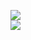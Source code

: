 [![](https://img.shields.io/badge/Made%20With-Github%20Spray-lightgrey.svg?style=for-the-badge&logo=github)](https://github.com/Annihil/github-spray#30624)  
[![](https://i.imgur.com/2DrTn0Z.gif)](https://github.com/Annihil/github-spray)
